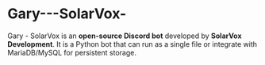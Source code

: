 # Gary---SolarVox-
Gary - SolarVox is an **open-source Discord bot** developed by **SolarVox Development**.   It is a Python bot that can run as a single file or integrate with MariaDB/MySQL for persistent storage.
